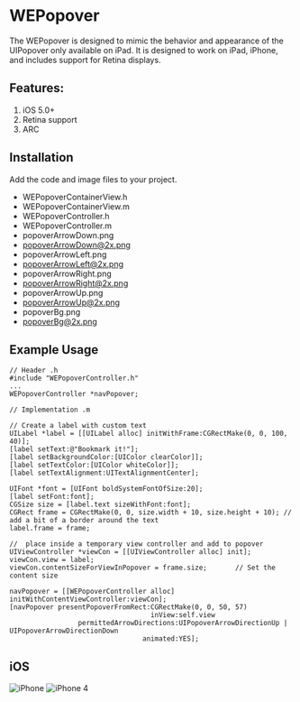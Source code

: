 # WEPopover

The WEPopover is designed to mimic the behavior and appearance of the UIPopover only available on iPad. It is designed to work on iPad, iPhone, and includes support for Retina displays.

## Features:
1. iOS 5.0+
2. Retina support
3. ARC

## Installation

Add the code and image files to your project.
* WEPopoverContainerView.h
* WEPopoverContainerView.m
* WEPopoverController.h
* WEPopoverController.m
* popoverArrowDown.png
* popoverArrowDown@2x.png
* popoverArrowLeft.png
* popoverArrowLeft@2x.png
* popoverArrowRight.png
* popoverArrowRight@2x.png
* popoverArrowUp.png
* popoverArrowUp@2x.png
* popoverBg.png
* popoverBg@2x.png

## Example Usage

	// Header .h
	#include "WEPopoverController.h"
	...
	WEPopoverController *navPopover;

	// Implementation .m

	// Create a label with custom text 
	UILabel *label = [[UILabel alloc] initWithFrame:CGRectMake(0, 0, 100, 40)];
	[label setText:@"Bookmark it!"];
	[label setBackgroundColor:[UIColor clearColor]];
	[label setTextColor:[UIColor whiteColor]];
	[label setTextAlignment:UITextAlignmentCenter];

	UIFont *font = [UIFont boldSystemFontOfSize:20];
	[label setFont:font];
	CGSize size = [label.text sizeWithFont:font];
	CGRect frame = CGRectMake(0, 0, size.width + 10, size.height + 10); // add a bit of a border around the text
	label.frame = frame;

	//  place inside a temporary view controller and add to popover
	UIViewController *viewCon = [[UIViewController alloc] init];
	viewCon.view = label;
	viewCon.contentSizeForViewInPopover = frame.size;		// Set the content size

	navPopover = [[WEPopoverController alloc] initWithContentViewController:viewCon];
	[navPopover presentPopoverFromRect:CGRectMake(0, 0, 50, 57)
	                                   inView:self.view
	                 permittedArrowDirections:UIPopoverArrowDirectionUp | UIPopoverArrowDirectionDown
	                                 animated:YES];
## iOS

![iPhone](http://paulsolt.com/wp-content/uploads/2011/04/iPhone.jpg)
![iPhone 4](http://paulsolt.com/wp-content/uploads/2011/04/iPhone4.jpg)


